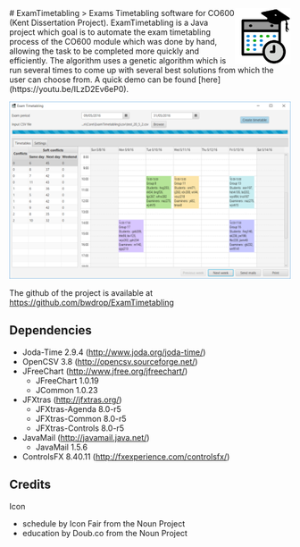 <img src="img/exam_timetabling_icon.png" align="right" height="100" width="100" />
# ExamTimetabling
> Exams Timetabling software for CO600 (Kent Dissertation Project).
ExamTimetabling is a Java project which goal is to automate the exam timetabling process of the CO600 module which was done by hand, allowing the task to be completed more quickly and efficiently.
The algorithm uses a genetic algorithm which is run several times to come up with several best solutions from which the user can choose from.
A quick demo can be found [here](https://youtu.be/ILzD2Ev6eP0).

![ExamTimetabling screenshot](img/exam_timetabling_screenshot.png?raw=true)


The github of the project is available at https://github.com/bwdrop/ExamTimetabling

## Dependencies
* Joda-Time 2.9.4 (http://www.joda.org/joda-time/)
* OpenCSV 3.8 (http://opencsv.sourceforge.net/)
* JFreeChart (http://www.jfree.org/jfreechart/)
     * JFreeChart 1.0.19
     * JCommon 1.0.23
* JFXtras (http://jfxtras.org/)
     * JFXtras-Agenda 8.0-r5
     * JFXtras-Common 8.0-r5
     * JFXtras-Controls 8.0-r5
* JavaMail (http://javamail.java.net/)
     * JavaMail 1.5.6
* ControlsFX 8.40.11 (http://fxexperience.com/controlsfx/)

## Credits
Icon
* schedule by Icon Fair from the Noun Project
* education by Doub.co from the Noun Project
